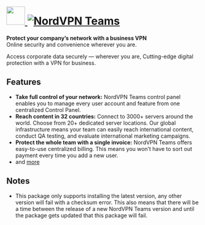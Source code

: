 # [<img src="https://cdn.jsdelivr.net/gh/AdmiringWorm/chocolatey-packages@28991f5d0cb658a025d15e888bafd904a14f5a5e/automatic/nordvpn-teams/icons/48x48.png" height="48" width="48" /> ![NordVPN Teams](https://img.shields.io/chocolatey/v/nordvpn-teams.svg?label=NordVPN%20Teams&style=for-the-badge)](https://community.chocolatey.org/packages/nordvpn-teams)

**Protect your company’s network with a business VPN**  
Online security and convenience wherever you are.

Access corporate data securely — wherever you are, Cutting-edge digital protection with a VPN for business.

## Features

- **Take full control of your network:** NordVPN Teams control panel enables you to manage every user account and feature from one centralized Control Panel.
- **Reach content in 32 countries:** Connect to 3000+ servers around the world. Choose from 20+ dedicated server locations. Our global infrastructure means your team can easily reach international content, conduct QA testing, and evaluate international marketing campaigns.
- **Protect the whole team with a single invoice:** NordVPN Teams offers easy-to-use centralized billing. This means you won’t have to sort out payment every time you add a new user.
- and [more](https://nordvpnteams.com/features/)

## Notes

- This package only supports installing the latest version, any other version will fail with a checksum error. This also means that there will be a time between the release of a new NordVPN Teams version and until the package gets updated that this package will fail.
